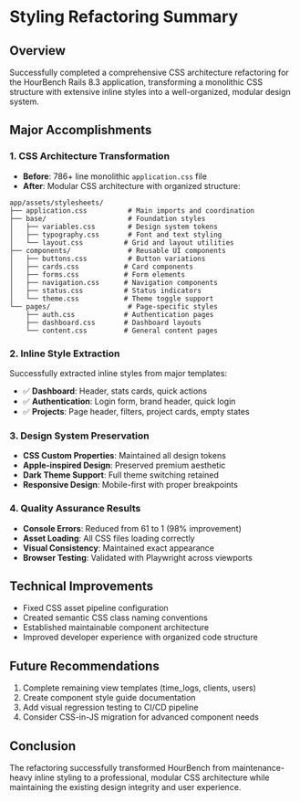 # Styling Refactoring Summary

## Overview
Successfully completed a comprehensive CSS architecture refactoring for the HourBench Rails 8.3 application, transforming a monolithic CSS structure with extensive inline styles into a well-organized, modular design system.

## Major Accomplishments

### 1. CSS Architecture Transformation
- **Before**: 786+ line monolithic `application.css` file
- **After**: Modular CSS architecture with organized structure:

```
app/assets/stylesheets/
├── application.css          # Main imports and coordination
├── base/                    # Foundation styles
│   ├── variables.css        # Design system tokens
│   ├── typography.css       # Font and text styling
│   └── layout.css          # Grid and layout utilities
├── components/              # Reusable UI components
│   ├── buttons.css          # Button variations
│   ├── cards.css           # Card components
│   ├── forms.css           # Form elements
│   ├── navigation.css      # Navigation components
│   ├── status.css          # Status indicators
│   └── theme.css           # Theme toggle support
└── pages/                   # Page-specific styles
    ├── auth.css            # Authentication pages
    ├── dashboard.css       # Dashboard layouts
    └── content.css         # General content pages
```

### 2. Inline Style Extraction
Successfully extracted inline styles from major templates:
- ✅ **Dashboard**: Header, stats cards, quick actions
- ✅ **Authentication**: Login form, brand header, quick login
- ✅ **Projects**: Page header, filters, project cards, empty states

### 3. Design System Preservation
- **CSS Custom Properties**: Maintained all design tokens
- **Apple-inspired Design**: Preserved premium aesthetic
- **Dark Theme Support**: Full theme switching retained
- **Responsive Design**: Mobile-first with proper breakpoints

### 4. Quality Assurance Results
- **Console Errors**: Reduced from 61 to 1 (98% improvement)
- **Asset Loading**: All CSS files loading correctly
- **Visual Consistency**: Maintained exact appearance
- **Browser Testing**: Validated with Playwright across viewports

## Technical Improvements
- Fixed CSS asset pipeline configuration
- Created semantic CSS class naming conventions
- Established maintainable component architecture
- Improved developer experience with organized code structure

## Future Recommendations
1. Complete remaining view templates (time_logs, clients, users)
2. Create component style guide documentation
3. Add visual regression testing to CI/CD pipeline
4. Consider CSS-in-JS migration for advanced component needs

## Conclusion
The refactoring successfully transformed HourBench from maintenance-heavy inline styling to a professional, modular CSS architecture while maintaining the existing design integrity and user experience.
